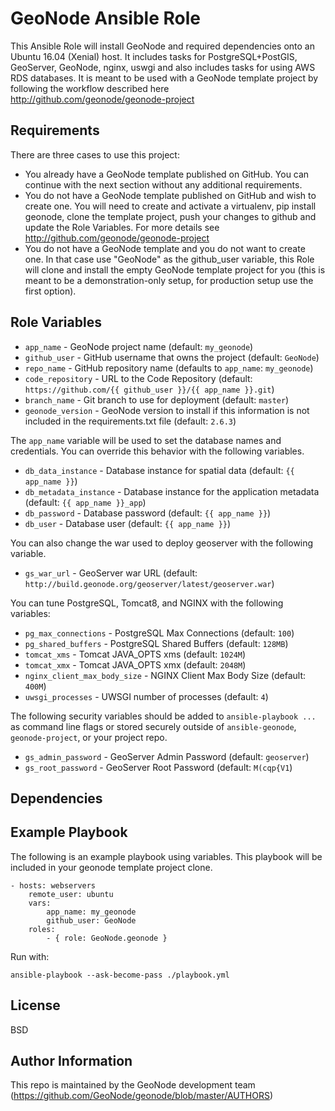# GeoNode Ansible Role

This Ansible Role will install GeoNode and required dependencies onto an Ubuntu 16.04 (Xenial) host. It includes tasks for PostgreSQL+PostGIS, GeoServer, GeoNode, nginx, uswgi and also includes tasks for using AWS RDS databases. It is meant to be used with a GeoNode template project by following the workflow described here http://github.com/geonode/geonode-project

## Requirements

There are three cases to use this project:
* You already have a GeoNode template published on GitHub. You can continue with the next section without any additional requirements.
* You do not have a GeoNode template published on GitHub and wish to create one. You will need to create and activate a virtualenv, pip install geonode, clone the template project, push your changes to github and update the Role Variables. For more details see http://github.com/geonode/geonode-project
* You do not have a GeoNode template and you do not want to create one. In that case use "GeoNode" as the github_user variable, this Role will clone and install the empty GeoNode template project for you (this is meant to be a demonstration-only setup, for production setup use the first option).

## Role Variables

* `app_name` - GeoNode project name (default: `my_geonode`)
* `github_user` - GitHub username that owns the project (default: `GeoNode`)
* `repo_name` - GitHub repository name (defaults to `app_name`: `my_geonode`)
* `code_repository` - URL to the Code Repository (default: `https://github.com/{{ github_user }}/{{ app_name }}.git`)
* `branch_name` - Git branch to use for deployment (default: `master`)
* `geonode_version` - GeoNode version to install if this information is not included in the requirements.txt file (default: `2.6.3`)

The `app_name` variable will be used to set the database names and credentials. You can override this behavior with the following variables.

* `db_data_instance` - Database instance for spatial data (default: `{{ app_name }}`)
* `db_metadata_instance` - Database instance for the application metadata (default: `{{ app_name }}_app`)
* `db_password` - Database password (default: `{{ app_name }}`)
* `db_user` - Database user (default: `{{ app_name }}`)

You can also change the war used to deploy geoserver with the following variable.

* `gs_war_url` - GeoServer war URL (default: `http://build.geonode.org/geoserver/latest/geoserver.war`)

You can tune PostgreSQL, Tomcat8, and NGINX with the following variables:

* `pg_max_connections` - PostgreSQL Max Connections (default: `100`)
* `pg_shared_buffers` - PostgreSQL Shared Buffers (default: `128MB`)
* `tomcat_xms` - Tomcat JAVA_OPTS xms (default: `1024M`)
* `tomcat_xmx` - Tomcat JAVA_OPTS xmx (default: `2048M`)
* `nginx_client_max_body_size` - NGINX Client Max Body Size (default: `400M`)
* `uwsgi_processes` - UWSGI number of processes (default: `4`)

The following security variables should be added to `ansible-playbook ...` as command line flags or stored securely outside of `ansible-geonode`, `geonode-project`, or your project repo.

* `gs_admin_password` - GeoServer Admin Password (default: `geoserver`)
* `gs_root_password` - GeoServer Root Password (default: `M(cqp{V1`)

## Dependencies

## Example Playbook

The following is an example playbook using variables. This playbook will be included in your geonode template project clone.

    - hosts: webservers
        remote_user: ubuntu
        vars:
            app_name: my_geonode
            github_user: GeoNode
        roles:
            - { role: GeoNode.geonode }

Run with:

    ansible-playbook --ask-become-pass ./playbook.yml

## License

BSD

## Author Information

This repo is maintained by the GeoNode development team (https://github.com/GeoNode/geonode/blob/master/AUTHORS)

